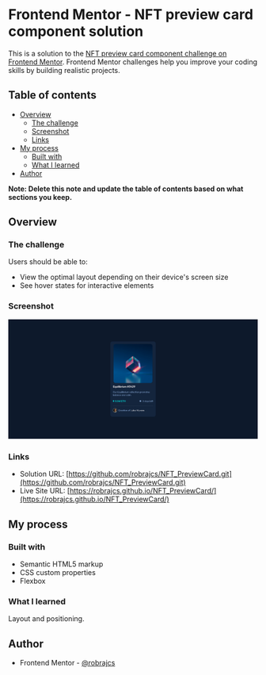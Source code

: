 # Frontend Mentor - NFT preview card component solution

This is a solution to the [NFT preview card component challenge on Frontend Mentor](https://www.frontendmentor.io/challenges/nft-preview-card-component-SbdUL_w0U). Frontend Mentor challenges help you improve your coding skills by building realistic projects. 

## Table of contents

- [Overview](#overview)
  - [The challenge](#the-challenge)
  - [Screenshot](#screenshot)
  - [Links](#links)
- [My process](#my-process)
  - [Built with](#built-with)
  - [What I learned](#what-i-learned)
- [Author](#author)


**Note: Delete this note and update the table of contents based on what sections you keep.**

## Overview

### The challenge

Users should be able to:

- View the optimal layout depending on their device's screen size
- See hover states for interactive elements

### Screenshot

![](./screenshot.png)


### Links

- Solution URL: [https://github.com/robrajcs/NFT_PreviewCard.git](https://github.com/robrajcs/NFT_PreviewCard.git)
- Live Site URL: [https://robrajcs.github.io/NFT_PreviewCard/](https://robrajcs.github.io/NFT_PreviewCard/)

## My process

### Built with

- Semantic HTML5 markup
- CSS custom properties
- Flexbox

### What I learned

Layout and positioning.


## Author

- Frontend Mentor - [@robrajcs](https://www.frontendmentor.io/profile/robrajcs)

